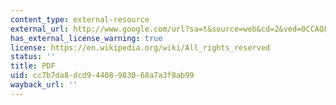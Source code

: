 ```yaml
---
content_type: external-resource
external_url: http://www.google.com/url?sa=t&source=web&cd=2&ved=0CCAQFjAB&url=http%3A%2F%2Fwww.thiruvarunai.com%2FeBooks%2Feinstein%2FAlbert%2520Einstein%2520-%2520What%2520Is%2520The%2520Theory%2520Of%2520Relativity.PDF&rct=j&q=What%20is%20the%20Theory%20of%20Relativity%20london%20times&ei=7IvuTZTkBKr10gGYuYDfAw&usg=AFQjCNFU8esweNWQKwn2l5K13Ti4ZkdDsw&sig2=uOpDRcqbw6oyLBQQ75zylQ&cad=rja
has_external_license_warning: true
license: https://en.wikipedia.org/wiki/All_rights_reserved
status: ''
title: PDF
uid: cc7b7da8-dcd9-4408-9830-68a7a3f8ab99
wayback_url: ''
---
```

